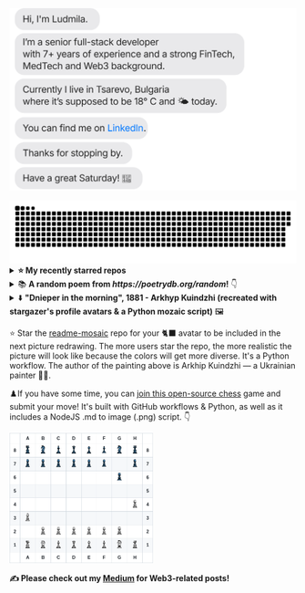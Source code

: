 [![](https://raw.githubusercontent.com/milaabl/milaabl/main/chat.svg)](https://www.linkedin.com/in/ludmila-a-dev/)

<!-- https://github.com/milaabl/milaabl/assets/86361434/c35b0e6f-acf0-435e-920d-b90faa4788ad -->

<img alt="Snake eating my contributions for breakfast🧉" src="https://raw.githubusercontent.com/milaabl/milaabl-readme/preview/github-contribution-grid-snake.svg" />

<details>
<summary>
  <strong>⭐ My recently starred repos </strong>
</summary>
  
<!-- Starred repos start -->
| Name | Url | Stars | Description |
| --- | --- |  --- |  --- |
| Xunzhuo/Xunzhuo|https://github.com/Xunzhuo/Xunzhuo|36|About me|
| zcaceres/interview-prep|https://github.com/zcaceres/interview-prep|1|algos, data structures etc.|
| zcaceres/snoop|https://github.com/zcaceres/snoop|3|Like grep or ack... for the DOM|
| zcaceres/zcaceres|https://github.com/zcaceres/zcaceres|2|Super secret Github profile README thing|
| zcaceres/dotfiles|https://github.com/zcaceres/dotfiles|2|System setup w/dotfiles, tools, and apps automated with Ansible. Forever a WIP.|
| glitch-txs/walletconnect-cafe|https://github.com/glitch-txs/walletconnect-cafe|2|Ethereum-provider implementation with Cafe (global state manager)|
| glitch-txs/metamask-csp-firefox|https://github.com/glitch-txs/metamask-csp-firefox|4|MetaMask is blocked by Firefox when using CSP|
| glitch-txs/next-auth|https://github.com/glitch-txs/next-auth|1|Authentication for the Web.|
| michaelsbradleyjr/nim-notcurses|https://github.com/michaelsbradleyjr/nim-notcurses|26|Nim wrapper for Notcurses: blingful TUIs and character graphics|
| arianXdev/hardhat-jest|https://github.com/arianXdev/hardhat-jest|10|A Hardhat plugin that allows you to use Jest easily!|
| przemek890/Gender_prediction|https://github.com/przemek890/Gender_prediction|4|An application that utilizes camera input to predict a person's gender using a convolutional layer in PyTorch.|
| pieralukasz/pixel-recruitment-task|https://github.com/pieralukasz/pixel-recruitment-task|1|Zadanie rekrutacyjne Pixel Technology|
| SaraRasoulian/oop-solid-patterns|https://github.com/SaraRasoulian/oop-solid-patterns|14|💎  An educational repository for OOP, SOLID and Design Patterns|
| BogdanMFometescu/resume-builder|https://github.com/BogdanMFometescu/resume-builder|11|Django-based web application that allows users to create, update, and export professional resumes.|
| 0xMimir/Advance-CNN-LSTM-Model-for-Cryptocurrency-Forecasting|https://github.com/0xMimir/Advance-CNN-LSTM-Model-for-Cryptocurrency-Forecasting|7|CNN LSTM model used for predicting cryptocurrencies|
| b-hristov/b-hristov|https://github.com/b-hristov/b-hristov|1||
| CloverGit/CloverGit|https://github.com/CloverGit/CloverGit|7||
| TatevKaren/TatevKaren-data-science-portfolio|https://github.com/TatevKaren/TatevKaren-data-science-portfolio|57|Data Science Portfolio of Tatev Karen Aslanyan including Case Studies and Research Projects that I have completed that solve business problems or introduce new products. Case Study papers, codes, and additional resources are all included.|
| PiotrRut/elonmusk-twitter-notifier|https://github.com/PiotrRut/elonmusk-twitter-notifier|62|AI driven e-mail notifier for tweets mentioning stock from Elon Musk 📈|
| Vendicated/Vencord|https://github.com/Vendicated/Vencord|6961|The cutest Discord client mod|
| yeoman/yo|https://github.com/yeoman/yo|3801|CLI tool for running Yeoman generators|
| matter-labs/zksync-era|https://github.com/matter-labs/zksync-era|2939|zkSync era|
| 0age/create2crunch|https://github.com/0age/create2crunch|426|A Rust program for finding salts that create gas-efficient Ethereum addresses via CREATE2.|
| joshstevens19/ethereum-multicall|https://github.com/joshstevens19/ethereum-multicall|336|Ability to call many ethereum constant function calls in 1 JSONRPC request|
| threshold-network/token-dashboard|https://github.com/threshold-network/token-dashboard|21||
| LimeChain/mongoose-immutable-plugin|https://github.com/LimeChain/mongoose-immutable-plugin|2|Mongoose plugin guarding fields from modifications|
| ankitects/anki|https://github.com/ankitects/anki|17335|Anki's shared backend and web components, and the Qt frontend|
| lightningnetwork/lnd|https://github.com/lightningnetwork/lnd|7504|Lightning Network Daemon ⚡️|
| CoNarrative/mongo-immutable|https://github.com/CoNarrative/mongo-immutable|10|Immutable MongoDB.|
| lightningdevkit/rust-lightning|https://github.com/lightningdevkit/rust-lightning|1090|A highly modular Bitcoin Lightning library written in Rust. It's rust-lightning, not Rusty's Lightning!|

<!-- Starred repos end -->

</details>

<details>
  <summary>📚 <strong>A random poem from <em>https://poetrydb.org/random</em>!</strong> 👇 </summary>

<!-- Start poem -->
# 💮 Obermann Once More by *Matthew Arnold*

<p>
    Glion?--Ah, twenty years, it cuts<br/>All meaning from a name!<br/>White houses prank where once were huts.<br/>Glion, but not the same!<br/><br/>And yet I know not! All unchanged<br/>The turf, the pines, the sky!<br/>The hills in their old order ranged;<br/>The lake, with Chillon by!<br/><br/>And, 'neath those chestnut-trees, where stiff<br/>And stony mounts the way,<br/>The crackling husk-heaps burn, as if<br/>I left them yesterday!<br/><br/>Across the valley, on that slope,<br/>The huts of Avant shine!<br/>lts pines, under their branches, ope<br/>Ways for the pasturing kine.<br/><br/>Full-foaming milk-pails, Alpine fare,<br/>Sweet heaps of fresh-cut grass,<br/>Invite to rest the traveller there<br/>Before he climb the pass--<br/><br/>The gentian-flower'd pass, its crown<br/>With yellow spires aflame;<br/>Whence drops the path to Alliиre down,<br/>And walls where Byron came,<br/><br/>By their green river, who doth change<br/>His birth-name just below;<br/>Orchard, and croft, and full-stored grange<br/>Nursed by his pastoral flow.<br/><br/>But stop!--to fetch back thoughts that stray<br/>Beyond this gracious bound,<br/>The cone of Jaman, pale and gray,<br/>See, in the blue profound!<br/><br/>Ah, Jaman! delicately tall<br/>Above his sun-warm'd firs--<br/>What thoughts to me his rocks recall,<br/>What memories he stirs!<br/><br/>And who but thou must be, in truth,<br/>Obermann! with me here?<br/>Thou master of my wandering youth,<br/>But left this many a year!<br/><br/>Yes, I forget the world's work wrought,<br/>Its warfare waged with pain;<br/>An eremite with thee, in thought<br/>Once more I slip my chain,<br/><br/>And to thy mountain-chalet come,<br/>And lie beside its door,<br/>And hear the wild bee's Alpine hum,<br/>And thy sad, tranquil lore!<br/><br/>Again I feel the words inspire<br/>Their mournful calm; serene,<br/>Yet tinged with infinite desire<br/>For all that might have been--<br/><br/>The harmony from which man swerved<br/>Made his life's rule once more!<br/>The universal order served,<br/>Earth happier than before!<br/><br/>--While thus I mused, night gently ran<br/>Down over hill and wood.<br/>Then, still and sudden, Obermann<br/>On the grass near me stood.<br/><br/>Those pensive features well I knew,<br/>On my mind, years before,<br/>Imaged so oft! imaged so true!<br/>--A shepherd's garb he wore,<br/><br/>A mountain-flower was in his hand,<br/>A book was in his breast.<br/>Bent on my face, with gaze which scann'd<br/>My soul, his eyes did rest.<br/><br/>'And is it thou,' he cried, 'so long<br/>Held by the world which we<br/>Loved not, who turnest from the throng<br/>Back to thy youth and me?<br/><br/>'And from thy world, with heart opprest,<br/>Choosest thou now to turn?--<br/>Ah me! we anchorites read things best,<br/>Clearest their course discern!<br/><br/>'Thou fledst me when the ungenial earth,<br/>Man's work-place, lay in gloom.<br/>Return'st thou in her hour of birth,<br/>Of hopes and hearts in bloom?<br/><br/>'Perceiv'st thou not the change of day?<br/>Ah! Carry back thy ken,<br/>What, some two thousand years! Survey<br/>The world as it was then!<br/><br/>'Like ours it look'd in outward air.<br/>Its head was clear and true,<br/>Sumptuous its clothing, rich its fare,<br/>No pause its action knew;<br/><br/>'Stout was its arm, each thew and bone<br/>Seem'd puissant and alive--<br/>But, ah! its heart, its heart was stone,<br/>And so it could not thrive!<br/><br/>'On that hard Pagan world disgust<br/>And secret loathing fell.<br/>Deep weariness and sated lust<br/>Made human life a hell.<br/><br/>'In his cool hall, with haggard eyes,<br/>The Roman noble lay;<br/>He drove abroad, in furious guise,<br/>Along the Appian way.<br/><br/>'He made a feast, drank fierce and fast,<br/>And crown'd his hair with flowers--<br/>No easier nor no quicker pass'd<br/>The impracticable hours.<br/><br/>'The brooding East with awe beheld<br/>Her impious younger world.<br/>The Roman tempest swell'd and swell'd,<br/>And on her head was hurl'd.<br/><br/>'The East bow'd low before the blast<br/>In patient, deep disdain;<br/>She let the legions thunder past,<br/>And plunged in thought again.<br/><br/>'So well she mused, a morning broke<br/>Across her spirit grey;<br/>A conquering, new-born joy awoke,<br/>And fill'd her life with day.<br/><br/>''Poor world,' she cried, 'so deep accurst,<br/>That runn'st from pole to pole<br/>To seek a draught to slake thy thirst--<br/>Go, seek it in thy soul!'<br/><br/>'She heard it, the victorious West,<br/>In crown and sword array'd!<br/>She felt the void which mined her breast,<br/>She shiver'd and obey'd.<br/><br/>'She veil'd her eagles, snapp'd her sword,<br/>And laid her sceptre down;<br/>Her stately purple she abhorr'd,<br/>And her imperial crown.<br/><br/>'She broke her flutes, she stopp'd her sports,<br/>Her artists could not please;<br/>She tore her books, she shut her courts,<br/>She fled her palaces;<br/><br/>'Lust of the eye and pride of life<br/>She left it all behind,<br/>And hurried, torn with inward strife,<br/>The wilderness to find.<br/><br/>'Tears wash'd the trouble from her face!<br/>She changed into a child!<br/>'Mid weeds and wrecks she stood--a place<br/>Of ruin--but she smiled!<br/><br/>'Oh, had I lived in that great day,<br/>How had its glory new<br/>Fill'd earth and heaven, and caught away<br/>My ravish'd spirit too!<br/><br/>'No thoughts that to the world belong<br/>Had stood against the wave<br/>Of love which set so deep and strong<br/>From Christ's then open grave.<br/><br/>'No cloister-floor of humid stone<br/>Had been too cold for me.<br/>For me no Eastern desert lone<br/>Had been too far to flee.<br/><br/>'No lonely life had pass'd too slow,<br/>When I could hourly scan<br/>Upon his Cross, with head sunk low,<br/>That nail'd, thorn-crowned Man!<br/><br/>'Could see the Mother with her Child<br/>Whose tender winning arts<br/>Have to his little arms beguiled<br/>So many wounded hearts!<br/><br/>'And centuries came and ran their course,<br/>And unspent all that time<br/>Still, still went forth that Child's dear force,<br/>And still was at its prime.<br/><br/>'Ay, ages long endured his span<br/>Of life--'tis true received--<br/>That gracious Child, that thorn-crown'd Man!<br/>--He lived while we believed.<br/><br/>'While we believed, on earth he went,<br/>And open stood his grave.<br/>Men call'd from chamber, church, and tent;<br/>And Christ was by to save.<br/><br/>'Now he is dead! Far hence he lies<br/>In the lorn Syrian town;<br/>And on his grave, with shining eyes,<br/>The Syrian stars look down.<br/><br/>'In vain men still, with hoping new,<br/>Regard his death-place dumb,<br/>And say the stone is not yet to,<br/>And wait for words to come.<br/><br/>'Ah, o'er that silent sacred land,<br/>Of sun, and arid stone,<br/>And crumbling wall, and sultry sand,<br/>Sounds now one word alone!<br/><br/>'Unduped of fancy, henceforth man<br/>Must labour!--must resign<br/>His all too human creeds, and scan<br/>Simply the way divine!<br/><br/>'But slow that tide of common thought,<br/>Which bathed our life, retired;<br/>Slow, slow the old world wore to nought,<br/>And pulse by pulse expired.<br/><br/>'Its frame yet stood without a breach<br/>When blood and warmth were fled;<br/>And still it spake its wonted speech--<br/>But every word was dead.<br/><br/>'And oh, we cried, that on this corse<br/>Might fall a freshening storm!<br/>Rive its dry bones, and with new force<br/>A new-sprung world inform!<br/><br/>'--Down came the storm! O'er France it pass'd<br/>In sheets of scathing fire;<br/>All Europe felt that fiery blast,<br/>And shook as it rush'd by her.<br/><br/>'Down came the storm! In ruins fell<br/>The worn-out world we knew.<br/>It pass'd, that elemental swell!<br/>Again appear'd the blue;<br/><br/>'The sun shone in the new-wash'd sky,<br/>And what from heaven saw he?<br/>Blocks of the past, like icebergs high,<br/>Float on a rolling sea!<br/><br/>'Upon them plies the race of man<br/>All it before endeavour'd;<br/>'Ye live,' I cried, 'ye work and plan,<br/>And know not ye are sever'd!<br/><br/>''Poor fragments of a broken world<br/>Whereon men pitch their tent!<br/>Why were ye too to death not hurl'd<br/>When your world's day was spent?<br/><br/>''That glow of central fire is done<br/>Which with its fusing flame<br/>Knit all your parts, and kept you one--<br/>But ye, ye are the same!<br/><br/>''The past, its mask of union on,<br/>Had ceased to live and thrive.<br/>The past, its mask of union gone,<br/>Say, is it more alive?<br/><br/>''Your creeds are dead, your rites are dead,<br/>Your social order too!<br/>Where tarries he, the Power who said:<br/>See, I make all things new?<br/><br/>''The millions suffer still, and grieve,<br/>And what can helpers heal<br/>With old-world cures men half believe<br/>For woes they wholly feel?<br/><br/>''And yet men have such need of joy!<br/>But joy whose grounds are true;<br/>And joy that should all hearts employ<br/>As when the past was new.<br/><br/>''Ah, not the emotion of that past,<br/>Its common hope, were vain!<br/>Some new such hope must dawn at last,<br/>Or man must toss in pain.<br/><br/>''But now the old is out of date,<br/>The new is not yet born,<br/>And who can be alone elate,<br/>While the world lies forlorn?'<br/><br/>'Then to the wilderness I fled.--<br/>There among Alpine snows<br/>And pastoral huts I hid my head,<br/>And sought and found repose.<br/><br/>'It was not yet the appointed hour.<br/>Sad, patient, and resign'd,<br/>I watch'd the crocus fade and flower,<br/>I felt the sun and wind.<br/><br/>'The day I lived in was not mine,<br/>Man gets no second day.<br/>In dreams I saw the future shine--<br/>But ah! I could not stay!<br/><br/>'Action I had not, followers, fame;<br/>I pass'd obscure, alone.<br/>The after-world forgets my name,<br/>Nor do I wish it known.<br/><br/>'Composed to bear, I lived and died,<br/>And knew my life was vain.<br/>With fate I murmur not, nor chide;<br/>At Sиvres by the Seine<br/><br/>'(If Paris that brief flight allow)<br/>My humble tomb explore!<br/>It bears: Eternity, be thou<br/>My refuge! and no more.<br/><br/>'But thou, whom fellowship of mood<br/>Did make from haunts of strife<br/>Come to my mountain-solitude,<br/>And learn my frustrate life;<br/><br/>'O thou, who, ere thy flying span<br/>Was past of cheerful youth,<br/>Didst find the solitary man<br/>And love his cheerless truth--<br/><br/>'Despair not thou as I despair'd,<br/>Nor be cold gloom thy prison!<br/>Forward the gracious hours have fared,<br/>And see! the sun is risen!<br/><br/>'He breaks the winter of the past;<br/>A green, new earth appears.<br/>Millions, whose life in ice lay fast,<br/>Have thoughts, and smiles, and tears.<br/><br/>'What though there still need effort, strife?<br/>Though much be still unwon?<br/>Yet warm it mounts, the hour of life!<br/>Death's frozen hour is done!<br/><br/>'The world's great order dawns in sheen,<br/>After long darkness rude,<br/>Divinelier imaged, clearer seen,<br/>With happier zeal pursued.<br/><br/>'With hope extinct and brow composed<br/>I mark'd the present die;<br/>Its term of life was nearly closed,<br/>Yet it had more than I.<br/><br/>'But thou, though to the world's new hour<br/>Thou come with aspect marr'd,<br/>Shorn of the joy, the bloom, the power,<br/>Which best befits its bard--<br/><br/>'Though more than half thy years be past,<br/>And spent thy youthful prime;<br/>Though, round thy firmer manhood cast,<br/>Hang weeds of our sad time<br/><br/>'Whereof thy youth felt all the spell,<br/>And traversed all the shade--<br/>Though late, though dimm'd, though weak, yet tell<br/>Hope to a world new-made!<br/><br/>'Help it to fill that deep desire,<br/>The want which rack'd our brain,<br/>Consumed our heart with thirst like fire,<br/>Immedicable pain;<br/><br/>'Which to the wilderness drove out<br/>Our life, to Alpine snow,<br/>And palsied all our word with doubt,<br/>And all our work with woe--<br/><br/>'What still of strength is left, employ<br/>That end to help attain:<br/>One common wave of thought and joy<br/>Lifting mankind again!'<br/><br/>--The vision ended. I awoke<br/>As out of sleep, and no<br/>Voice moved;--only the torrent broke<br/>The silence, far below.<br/><br/>Soft darkness on the turf did lie.<br/>Solemn, o'er hut and wood,<br/>In the yet star-sown nightly sky,<br/>The peak of Jaman stood.<br/><br/>Still in my soul the voice I heard<br/>Of Obermann!--away<br/>I turn'd; by some vague impulse stirr'd,<br/>Along the rocks of Naye<br/><br/>Past Sonchaud's piny flanks I gaze<br/>And the blanch'd summit bare<br/>Of Malatrait, to where in haze<br/>The Valais opens fair,<br/><br/>And the domed Velan, with his snows,<br/>Behind the upcrowding hills,<br/>Doth all the heavenly opening close<br/>Which the Rhone's murmur fills--<br/><br/>And glorious there, without a sound,<br/>Across the glimmering lake,<br/>High in the Valais-depth profound,<br/>I saw the morning break.
</p>

***
<!-- End poem -->
</details>

<details>
<summary>
  ⬇️ <strong>"Dnieper in the morning", 1881 - Arkhyp Kuindzhi (recreated with stargazer's profile avatars & a Python mozaic script)</strong> 🖼️
</summary>

<img width="49%" src="https://raw.githubusercontent.com/milaabl/readme-mosaic/main/data/input.jpg" alt="Original picture"/>
<img width="49%" src="https://raw.githubusercontent.com/milaabl/readme-mosaic/main/data/output.jpg" alt="Output picture"/>
<img width="70%" src="https://raw.githubusercontent.com/milaabl/readme-mosaic/main/data/output.gif" alt="Output GIF"/>
</details>

⭐ Star the [readme-mosaic](https://github.com/milaabl/readme-mosaic) repo for your 🐈‍⬛ avatar to be included in the next picture redrawing. The more users star the repo, the more realistic the picture will look like because the colors will get more diverse. It's a Python workflow. The author of the painting above is Arkhip Kuindzhi — a Ukrainian painter 💙💛.

♟️If you have some time, you can [join this open-source chess](https://github.com/milaabl/readme-chess) game and submit your move! It's built with GitHub workflows & Python, as well as it includes a NodeJS .md to image (.png) script. 👇

<a href="https://github.com/milaabl/readme-chess/blob/master/README.md"><img src="https://raw.githubusercontent.com/milaabl/readme-chess/master/chess.png" alt="README chess dynamic game preview" width="50%" /></a>

<strong>✍️ Please check out my <a href="https://medium.com/@milaabl2405">Medium</a> for Web3-related posts!</strong>
